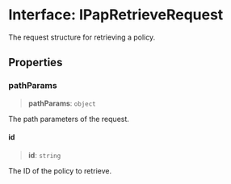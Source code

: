 # Interface: IPapRetrieveRequest

The request structure for retrieving a policy.

## Properties

### pathParams

> **pathParams**: `object`

The path parameters of the request.

#### id

> **id**: `string`

The ID of the policy to retrieve.
